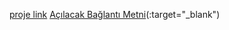 [proje link](https://taha-blc.github.io/hangman_game/)
[Açılacak Bağlantı Metni](https://taha-blc.github.io/hangman_game/)(:target="_blank")
